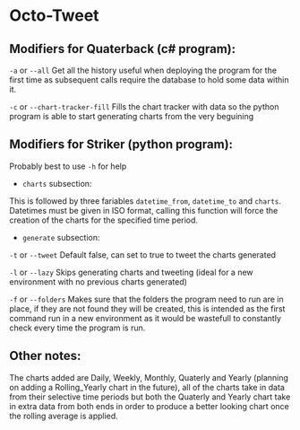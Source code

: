 # Octo-Tweet

## Modifiers for Quaterback (c# program):

`-a` or `--all`
Get all the history useful when deploying the program for the first time as subsequent calls require the database to hold some data within it.

`-c` or `--chart-tracker-fill`
Fills the chart tracker with data so the python program is able to start generating charts from the very beguining

## Modifiers for Striker (python program):

Probably best to use `-h` for help

- `charts` subsection:

This is followed by three fariables `datetime_from`, `datetime_to` and `charts`. Datetimes must be given in ISO format, calling this function will force the creation of the charts for the specified time period.

- `generate` subsection:

`-t` or `--tweet`
Default false, can set to true to tweet the charts generated

`-l` or `--lazy`
Skips generating charts and tweeting (ideal for a new environment with no previous charts generated)

`-f` or `--folders`
Makes sure that the folders the program need to run are in place, if they are not found they will be created, this is intended as the first command run in a new environment as it would be wastefull to constantly check every time the program is run.

## Other notes:

The charts added are Daily, Weekly, Monthly, Quaterly and Yearly (planning on adding a Rolling_Yearly chart in the future), all of the charts take in data from their selective time periods but both the Quaterly and Yearly chart take in extra data from both ends in order to produce a better looking chart once the rolling average is applied.
